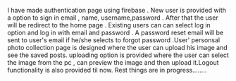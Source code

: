 I have made authentication page using firebase . New user is provided with a option to sign in email , name, username,password . After that the user will be redirect to the home page . Existing users can can select log in option and log in with email and password . A password reset email will be sent to user's email if he/she selects to forgot password .User' personsal photo collection page is designed where the user can upload his image and see the saved posts. uploading option is provided where the user can select the image from the pc , can preview the image and then upload it.Logout functionality is also provided til now. Rest things are in progress........